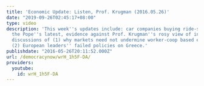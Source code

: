 ```yaml
---
title: 'Economic Update: Listen, Prof. Krugman (2016.05.26)'
date: "2019-09-26T02:45:17+08:00"
type: video
description: 'This week''s updates include: car companies buying ride-share companies,
  the Pope''s latest, evidence against Prof. Krugman''s rosy view of inequality. Major
  discussions of (1) why markets need not undermine worker-coop based economy and
  (2) European leaders'' failed policies on Greece.'
publishdate: "2016-05-26T20:11:52.000Z"
url: /democracynow/wrH_1h5F-DA/
providers:
  youtube:
    id: wrH_1h5F-DA
---
```

